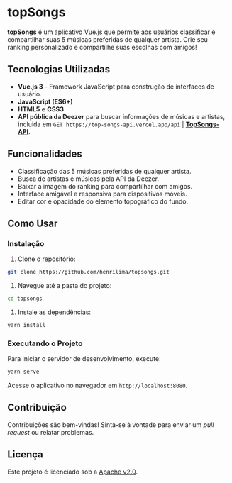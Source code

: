 # topSongs
**topSongs** é um aplicativo Vue.js que permite aos usuários classificar e compartilhar suas 5 músicas preferidas de qualquer artista. Crie seu ranking personalizado e compartilhe suas escolhas com amigos!

## Tecnologias Utilizadas
- **Vue.js 3** - Framework JavaScript para construção de interfaces de usuário.
- **JavaScript (ES6+)**
- **HTML5** e **CSS3**
- **API pública da Deezer** para buscar informações de músicas e artistas, incluida em `GET https://top-songs-api.vercel.app/api` | **[TopSongs-API](https://github.com/henrilima/TopSongs-API)**.

## Funcionalidades
- Classificação das 5 músicas preferidas de qualquer artista.
- Busca de artistas e músicas pela API da Deezer.
- Baixar a imagem do ranking para compartilhar com amigos.
- Interface amigável e responsiva para dispositivos móveis.
- Editar cor e opacidade do elemento topográfico do fundo.

## Como Usar
### Instalação
1. Clone o repositório:
```bash
git clone https://github.com/henrilima/topsongs.git
```

1. Navegue até a pasta do projeto:
```bash
cd topsongs
```

1. Instale as dependências:
```bash
yarn install
```

### Executando o Projeto
Para iniciar o servidor de desenvolvimento, execute:
```bash
yarn serve
```

Acesse o aplicativo no navegador em `http://localhost:8080`.

## Contribuição
Contribuições são bem-vindas! Sinta-se à vontade para enviar um *pull request* ou relatar problemas.

## Licença
Este projeto é licenciado sob a [Apache v2.0](LICENSE).
